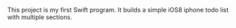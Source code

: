 This project is my first Swift program. It builds a simple iOS8 iphone todo list with multiple sections.
